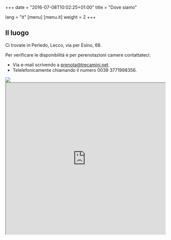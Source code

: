 +++
date = "2016-07-08T10:02:25+01:00"
title = "Dove siamo"

lang = "it"
[menu]
  [menu.it]
    weight = 2
+++


Il luogo
--------
Ci trovate in Perledo, Lecco, via per Esino, 68.

Per verificare le disponibilità e per perenotazioni camere contattateci:

  * Via e-mail scrivendo a [prenota@trecamini.net](mailto:prenota@trecamini.net).
  * Telelefonicamente chiamando il numero 0039 3771998356.


<div class="row">
  <div class="col-xs-5">
    <img src="/images/map.jpg">
  </div>

  <div class="col-xs-7">
    <iframe src="https://www.google.com/maps/embed/v1/place?key=AIzaSyAhMNXOEwBGUnS2CUKfXJjqS8YgS-3BOvQ&q=place_id:ChIJMY2ZFrcXhEcRP6gMmCUUAuU"
        width="100%" height="480"></iframe>
  </div>
</div>
